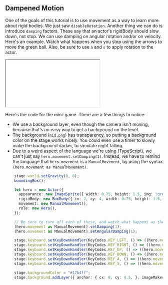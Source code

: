 ## Dampened Motion

One of the goals of this tutorial is to use movement as a way to learn more
about rigid bodies.  We just saw `disableRotation`.  Another thing we can do is
introduce `damping` factors.  These say that an actor's rigidBody should slow
down, not stop.  We can use damping on angular rotation and/or on velocity.
Here's an example.  Watch what happens when you stop using the arrows to move
the green ball.  Also, be sure to use `a` and `s` to apply rotation to the
actor.

<iframe src="game_09.iframe.html"></iframe>

Here's the code for the mini-game.  There are a few things to notice:

- We use a background layer, even though the camera isn't moving, because that's
  an easy way to get a background on the level.
- The background (`mid.png`) has transparency, so putting a background color on
  the stage works nicely.  You could even use a timer to slowly make the
  background darker, to simulate night falling.
- Due to a weird aspect of the language we're using (TypeScript), we can't just
  say `hero.movement.setDamping(1)`.  Instead, we have to remind the language
  that `hero.movement` is a `ManualMovement`, by using the syntax
  `(hero.movement as ManualMovement)`.

```typescript
    stage.world.setGravity(0, 0);
    boundingBox();

    let hero = new Actor({
      appearance: new ImageSprite({ width: 0.75, height: 1.5, img: "green_ball.png" }),
      rigidBody: new BoxBody({ cx: 2, cy: 4, width: 0.75, height: 1.5, }),
      movement: new ManualMovement(),
      role: new Hero(),
    });

    // Be sure to turn off each of these, and watch what happens as the hero moves
    (hero.movement as ManualMovement).setDamping(1);
    (hero.movement as ManualMovement).setAngularDamping(1);

    stage.keyboard.setKeyDownHandler(KeyCodes.KEY_LEFT, () => ((hero.movement as ManualMovement).updateXVelocity(-5)));
    stage.keyboard.setKeyDownHandler(KeyCodes.KEY_RIGHT, () => ((hero.movement as ManualMovement).updateXVelocity(5)));
    stage.keyboard.setKeyDownHandler(KeyCodes.KEY_UP, () => ((hero.movement as ManualMovement).updateYVelocity(-5)));
    stage.keyboard.setKeyDownHandler(KeyCodes.KEY_DOWN, () => ((hero.movement as ManualMovement).updateYVelocity(5)));
    stage.keyboard.setKeyDownHandler(KeyCodes.KEY_A, () => ((hero.movement as ManualMovement).updateAngularVelocity(-1)));
    stage.keyboard.setKeyDownHandler(KeyCodes.KEY_S, () => ((hero.movement as ManualMovement).updateAngularVelocity(1)));

    stage.backgroundColor = "#17b4ff";
    stage.background.addLayer({ anchor: { cx: 8, cy: 4.5, }, imageMaker: () => new ImageSprite({ width: 16, height: 9, img: "mid.png" }), speed: 0 });
```


